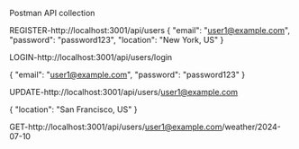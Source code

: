 Postman API collection

REGISTER-http://localhost:3001/api/users
{
  "email": "user1@example.com",
  "password": "password123",
  "location": "New York, US"
}

LOGIN-http://localhost:3001/api/users/login

{
  "email": "user1@example.com",
  "password": "password123"
}

UPDATE-http://localhost:3001/api/users/user1@example.com

{
  "location": "San Francisco, US"
}

GET-http://localhost:3001/api/users/user1@example.com/weather/2024-07-10
